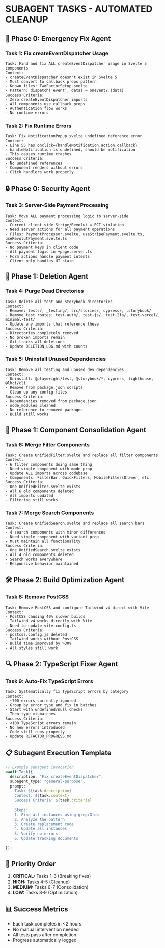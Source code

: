 # SUBAGENT TASKS - AUTOMATED CLEANUP

## 🤖 Phase 0: Emergency Fix Agent

### Task 1: Fix createEventDispatcher Usage
```
Task: Find and fix ALL createEventDispatcher usage in Svelte 5 components
Context: 
- createEventDispatcher doesn't exist in Svelte 5
- Must convert to callback props pattern
- Known files: TwoFactorSetup.svelte
- Pattern: dispatch('event', data) → onevent?.(data)
Success Criteria:
- Zero createEventDispatcher imports
- All components use callback props
- Authentication flow works
- No runtime errors
```

### Task 2: Fix Runtime Errors
```
Task: Fix NotificationPopup.svelte undefined reference error
Context:
- Line 55 has onclick={handleNotification.action.callback}
- handleNotification is undefined, should be notification
- This causes runtime crashes
Success Criteria:
- No undefined references
- Component renders without errors
- Click handlers work properly
```

## 🔒 Phase 0: Security Agent

### Task 3: Server-Side Payment Processing
```
Task: Move ALL payment processing logic to server-side
Context:
- Current client-side Stripe/Revolut = PCI violation
- Need server actions for all payment operations
- Files: PaymentProcessor.svelte, useStripePayment.svelte.ts, useRevolutPayment.svelte.ts
Success Criteria:
- No payment keys in client code
- All payment logic in +page.server.ts
- Form actions handle payment intents
- Client only handles UI state
```

## 🧹 Phase 1: Deletion Agent

### Task 4: Purge Dead Directories
```
Task: Delete all test and storybook directories
Context:
- Remove: tests/, _testing/, src/stories/, cypress/, .storybook/
- Remove test routes: test-auth/, test-js/, test-2fa/, test-vercel/, minimal-test/
- Update any imports that reference these
Success Criteria:
- Directories completely removed
- No broken imports remain
- Git tracks all deletions
- Update DELETION_LOG.md with counts
```

### Task 5: Uninstall Unused Dependencies
```
Task: Remove all testing and unused dev dependencies
Context:
- Uninstall: @playwright/test, @storybook/*, cypress, lighthouse, @lhci/cli
- Remove from package.json scripts
- Clean up any config files
Success Criteria:
- Dependencies removed from package.json
- node_modules cleaned
- No reference to removed packages
- Build still works
```

## 🔄 Phase 1: Component Consolidation Agent

### Task 6: Merge Filter Components
```
Task: Create UnifiedFilter.svelte and replace all filter components
Context:
- 6 filter components doing same thing
- Need single component with mode prop
- Update ALL imports across codebase
- Components: FilterBar, QuickFilters, MobileFiltersDrawer, etc.
Success Criteria:
- One UnifiedFilter.svelte exists
- All 6 old components deleted
- All imports updated
- Filtering still works
```

### Task 7: Merge Search Components
```
Task: Create UnifiedSearch.svelte and replace all search bars
Context:
- 4 search components with minor differences
- Need single component with variant prop
- Must maintain all functionality
Success Criteria:
- One UnifiedSearch.svelte exists
- All 4 old components deleted
- Search works everywhere
- Responsive behavior maintained
```

## 🛠️ Phase 2: Build Optimization Agent

### Task 8: Remove PostCSS
```
Task: Remove PostCSS and configure Tailwind v4 direct with Vite
Context:
- PostCSS causing 40% slower builds
- Tailwind v4 works directly with Vite
- Need to update vite.config.ts
Success Criteria:
- postcss.config.js deleted
- Tailwind works without PostCSS
- Build time improved by >30%
- All styles still work
```

## 🔍 Phase 2: TypeScript Fixer Agent

### Task 9: Auto-Fix TypeScript Errors
```
Task: Systematically fix TypeScript errors by category
Context:
- ~700 errors currently ignored
- Group by error type and fix in batches
- Start with undefined/null checks
- Then type mismatches
Success Criteria:
- <100 TypeScript errors remain
- No new errors introduced
- Code still runs properly
- Update REFACTOR_PROGRESS.md
```

## 📋 Subagent Execution Template

```typescript
// Example subagent invocation
await Task({
  description: "Fix createEventDispatcher",
  subagent_type: "general-purpose",
  prompt: `
    Task: ${task.description}
    Context: ${task.context}
    Success Criteria: ${task.criteria}
    
    Steps:
    1. Find all instances using grep/Glob
    2. Analyze the pattern
    3. Create replacement code
    4. Update all instances
    5. Verify no errors
    6. Update tracking documents
  `
});
```

## 🎯 Priority Order
1. **CRITICAL:** Tasks 1-3 (Breaking fixes)
2. **HIGH:** Tasks 4-5 (Cleanup)
3. **MEDIUM:** Tasks 6-7 (Consolidation)
4. **LOW:** Tasks 8-9 (Optimization)

## 📊 Success Metrics
- Each task completes in <2 hours
- No manual intervention needed
- All tests pass after completion
- Progress automatically logged